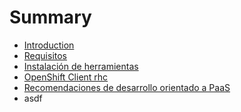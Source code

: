 # Summary

* [Introduction](README.md)
* [Requisitos](es/requisitos.md)
* [Instalación de herramientas](es/instalacion_de_herramientas.md)
* [OpenShift Client rhc]()
* [Recomendaciones de desarrollo orientado a PaaS](es/recomendaciones.md)
* asdf

